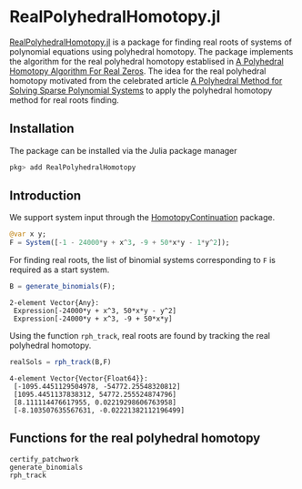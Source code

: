 # RealPolyhedralHomotopy.jl

[RealPolyhedralHomotopy.jl](https://github.com/klee669/RealPolyhedralHomotopy.jl)
is a package for finding real roots of systems of polynomial equations using polyhedral homotopy.
The package implements the algorithm for the real polyhedral homotopy establised in [A Polyhedral Homotopy Algorithm For Real Zeros](https://arxiv.org/abs/1910.01957). The idea for the real polyhedral homotopy motivated from the celebrated article [A Polyhedral Method for Solving Sparse Polynomial Systems](https://www.jstor.org/stable/2153370?seq=1) to apply the polyhedral homotopy method for real roots finding.

## Installation

The package can be installed via the Julia package manager
```julia
pkg> add RealPolyhedralHomotopy
```

## Introduction

We support system input through the [HomotopyContinuation](https://www.juliahomotopycontinuation.org) package.
```julia
@var x y;
F = System([-1 - 24000*y + x^3, -9 + 50*x*y - 1*y^2]);
```

For finding real roots, the list of binomial systems corresponding to `F` is required as a start system.
```julia
B = generate_binomials(F);

```
```
2-element Vector{Any}:
 Expression[-24000*y + x^3, 50*x*y - y^2]
 Expression[-24000*y + x^3, -9 + 50*x*y]
```
Using the function `rph_track`, real roots are found by tracking the real polyhedral homotopy.
```julia
realSols = rph_track(B,F)
```
```
4-element Vector{Vector{Float64}}:
 [-1095.4451129504978, -54772.25548320812]
 [1095.4451137838312, 54772.255524874796]
 [8.111114476617955, 0.02219298606763958]
 [-8.103507635567631, -0.02221382112196499]
```

## Functions for the real polyhedral homotopy

```@docs
certify_patchwork
generate_binomials
rph_track
```

